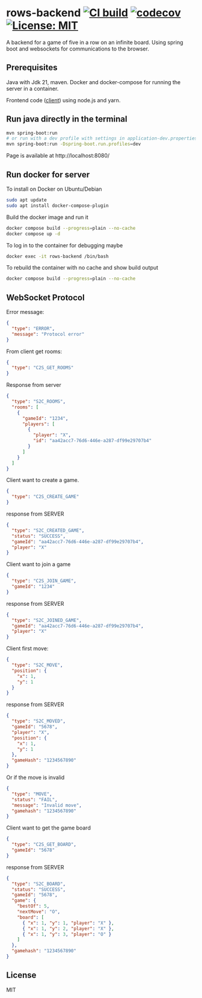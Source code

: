 # rows-backend [![CI build](https://github.com/mwthinker/rows-backend/actions/workflows/ci.yml/badge.svg)](https://github.com/mwthinker/rows-backend/actions/workflows/ci.yml) [![codecov](https://codecov.io/gh/mwthinker/rows-backend/graph/badge.svg?token=T6CE5XBPEQ)](https://codecov.io/gh/mwthinker/rows-backend) [![License: MIT](https://img.shields.io/badge/License-MIT-yellow.svg)](https://opensource.org/licenses/MIT)
A backend for a game of five in a row on an infinite board. Using spring boot and websockets for communications to the browser.

## Prerequisites
Java with Jdk 21, maven. Docker and docker-compose for running the server in a container.

Frontend code ([client](https://github.com/mwthinker/rows-backend/blob/master/client/README.md)) using node.js and yarn.

## Run java directly in the terminal
```bash
mvn spring-boot:run
# or run with a dev profile with settings in application-dev.properties
mvn spring-boot:run -Dspring-boot.run.profiles=dev
```

Page is available at http://localhost:8080/

## Run docker for server
To install on Docker on Ubuntu/Debian
```bash
sudo apt update
sudo apt install docker-compose-plugin
```

Build the docker image and run it
```bash
docker compose build --progress=plain --no-cache
docker compose up -d
```

To log in to the container for debugging maybe
```bash
docker exec -it rows-backend /bin/bash
```

To rebuild the container with no cache and show build output
```bash
docker compose build --progress=plain --no-cache
```

## WebSocket Protocol

Error message:
```json
{
  "type": "ERROR",
  "message": "Protocol error"
}
```

From client get rooms:
```json
{
  "type": "C2S_GET_ROOMS"
}
```
Response from server
```json
{
  "type": "S2C_ROOMS",
  "rooms": [
    {
      "gameId": "1234",
      "players": [
        {
          "player": "X",
          "id": "aa42acc7-76d6-446e-a287-df99e29707b4"
        }
      ]
    }
  ]
}
```

Client want to create a game.
```json
{
  "type": "C2S_CREATE_GAME"
}
```
response from SERVER
```json
{
  "type": "S2C_CREATED_GAME",
  "status": "SUCCESS",
  "gameId": "aa42acc7-76d6-446e-a287-df99e29707b4",
  "player": "X"
}
```

Client want to join a game
```json
{
  "type": "C2S_JOIN_GAME",
  "gameId": "1234"
}
```
response from SERVER
```json
{
  "type": "S2C_JOINED_GAME",
  "gameId": "aa42acc7-76d6-446e-a287-df99e29707b4",
  "player": "X"
}
```

Client first move:
```json
{
  "type": "S2C_MOVE",
  "position": {
    "x": 1,
    "y": 1
  }
}
```
response from SERVER
```json
{
  "type": "S2C_MOVED",
  "gameId": "5678",
  "player": "X",
  "position": {
    "x": 1,
    "y": 1
  },
  "gameHash": "1234567890"
}
``` 
Or if the move is invalid
```json
{
  "type": "MOVE",
  "status": "FAIL",
  "message": "Invalid move",
  "gamehash": "1234567890"
}
```

Client want to get the game board
```json
{
  "type": "C2S_GET_BOARD",
  "gameId": "5678"
}
```
response from SERVER
```json
{
  "type": "S2C_BOARD",
  "status": "SUCCESS",
  "gameId": "5678",
  "game": {
    "bestOf": 5,
    "nextMove": "O",
    "board": [
      { "x": 1, "y": 1, "player": "X" },
      { "x": 1, "y": 2, "player": "X" },
      { "x": 1, "y": 3, "player": "O" }
    ]
  },
  "gamehash": "1234567890"
}
```

## License
MIT
